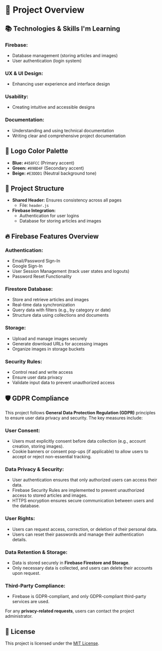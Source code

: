 # 🚀 Project Overview

## 📚 Technologies & Skills I'm Learning

### Firebase:
- Database management (storing articles and images)
- User authentication (login system)

### UX & UI Design:
- Enhancing user experience and interface design

### Usability:
- Creating intuitive and accessible designs

### Documentation:
- Understanding and using technical documentation
- Writing clear and comprehensive project documentation

## 🎨 Logo Color Palette

- **Blue:** `#458FCC` (Primary accent)
- **Green:** `#89BD4F` (Secondary accent)
- **Beige:** `#E3DDD1` (Neutral background tone)

## 📂 Project Structure

- **Shared Header:** Ensures consistency across all pages
  - File: `header.js`
- **Firebase Integration:**
  - Authentication for user logins
  - Database for storing articles and images

## 🔥 Firebase Features Overview

### Authentication:
- Email/Password Sign-In
- Google Sign-In
- User Session Management (track user states and logouts)
- Password Reset Functionality

### Firestore Database:
- Store and retrieve articles and images
- Real-time data synchronization
- Query data with filters (e.g., by category or date)
- Structure data using collections and documents

### Storage:
- Upload and manage images securely
- Generate download URLs for accessing images
- Organize images in storage buckets

### Security Rules:
- Control read and write access
- Ensure user data privacy
- Validate input data to prevent unauthorized access

## 🛡 GDPR Compliance

This project follows **General Data Protection Regulation (GDPR)** principles to ensure user data privacy and security. The key measures include:

### User Consent:
- Users must explicitly consent before data collection (e.g., account creation, storing images).
- Cookie banners or consent pop-ups (if applicable) to allow users to accept or reject non-essential tracking.

### Data Privacy & Security:
- User authentication ensures that only authorized users can access their data.
- Firebase Security Rules are implemented to prevent unauthorized access to stored articles and images.
- HTTPS encryption ensures secure communication between users and the database.

### User Rights:
- Users can request access, correction, or deletion of their personal data.
- Users can reset their passwords and manage their authentication details.

### Data Retention & Storage:
- Data is stored securely in **Firebase Firestore and Storage**.
- Only necessary data is collected, and users can delete their accounts upon request.

### Third-Party Compliance:
- Firebase is GDPR-compliant, and only GDPR-compliant third-party services are used.

For any **privacy-related requests**, users can contact the project administrator.

## 📜 License
This project is licensed under the [MIT License](LICENSE).


